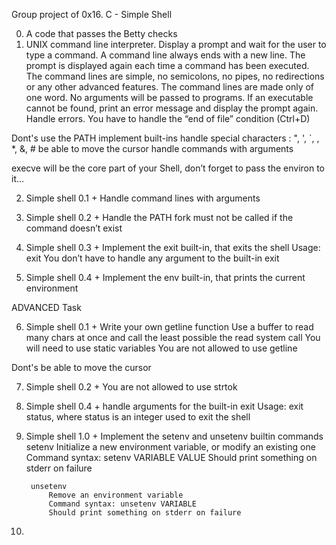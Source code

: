 Group project of 0x16. C - Simple Shell

0. A code that passes the Betty checks
1. UNIX command line interpreter.
	Display a prompt and wait for the user to type a command. A command line always ends with a new line.
	The prompt is displayed again each time a command has been executed.
	The command lines are simple, no semicolons, no pipes, no redirections or any other advanced features.
	The command lines are made only of one word. No arguments will be passed to programs.
	If an executable cannot be found, print an error message and display the prompt again.
	Handle errors.
	You have to handle the “end of file” condition (Ctrl+D)

Dont's
	use the PATH
	implement built-ins
	handle special characters : ", ', `, \, *, &, #
	be able to move the cursor
	handle commands with arguments

execve will be the core part of your Shell, don’t forget to pass the environ to it…

2. Simple shell 0.1 +
	Handle command lines with arguments

3. Simple shell 0.2 +
	Handle the PATH
	fork must not be called if the command doesn’t exist

4. Simple shell 0.3 +
	Implement the exit built-in, that exits the shell
	Usage: exit
	You don’t have to handle any argument to the built-in exit

5. Simple shell 0.4 +
	Implement the env built-in, that prints the current environment



ADVANCED Task

6. Simple shell 0.1 +
	Write your own getline function
	Use a buffer to read many chars at once and call the least possible the read system call
	You will need to use static variables
	You are not allowed to use getline

Dont's
	be able to move the cursor

7. Simple shell 0.2 +
	You are not allowed to use strtok

8. Simple shell 0.4 +
	handle arguments for the built-in exit
	Usage: exit status, where status is an integer used to exit the shell

9. Simple shell 1.0 +
	Implement the setenv and unsetenv builtin commands
		setenv
			Initialize a new environment variable, or modify an existing one
			Command syntax: setenv VARIABLE VALUE
			Should print something on stderr on failure

		unsetenv
			Remove an environment variable
			Command syntax: unsetenv VARIABLE
			Should print something on stderr on failure

10.
	



	

